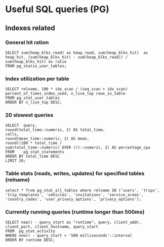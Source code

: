 # Useful SQL queries (PG)

## Indexes related

### General hit ration

```
SELECT sum(heap_blks_read) as heap_read, sum(heap_blks_hit)  as heap_hit, (sum(heap_blks_hit) - sum(heap_blks_read)) / sum(heap_blks_hit) as ratio
FROM pg_statio_user_tables;
```
### Index utilization per table

```
SELECT relname, 100 * idx_scan / (seq_scan + idx_scan) percent_of_times_index_used, n_live_tup rows_in_table
FROM pg_stat_user_tables 
ORDER BY n_live_tup DESC;
```

### 20 slowest queries

```
SELECT  query,
round(total_time::numeric, 2) AS total_time,
calls,
round(mean_time::numeric, 2) AS mean,
round((100 * total_time /
sum(total_time::numeric) OVER ())::numeric, 2) AS percentage_cpu
FROM    pg_stat_statements
ORDER BY total_time DESC
LIMIT 20;
```

### Table stats (reads, writes, updates) for specified tables (relname)

```
select * from pg_stat_all_tables where relname IN ('users', 'trips', 'trip_templates', 'vehicles', 'invitations', 'service_areas', 'country_codes', 'user_privacy_options', 'privacy_options');
```

### Currently running queries (runtime longer than 500ms)

```
SELECT now() - query_start as "runtime", query, client_addr, client_port, client_hostname, query_start
FROM  pg_stat_activity
WHERE now() - query_start > '500 milliseconds'::interval
ORDER BY runtime DESC;
```
